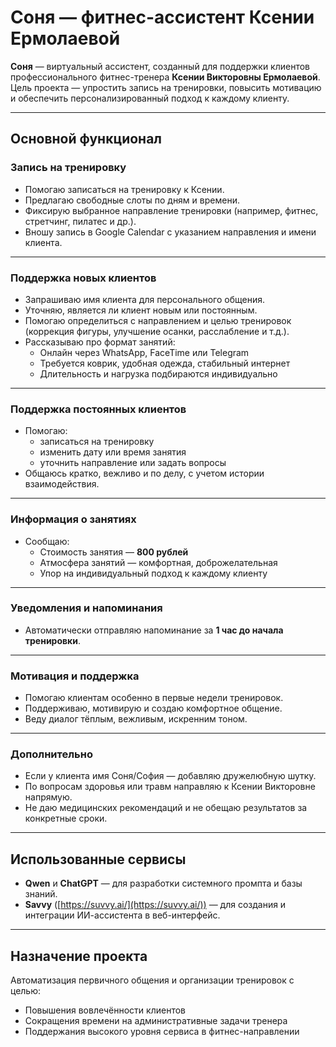 # Соня — фитнес-ассистент Ксении Ермолаевой

**Соня** — виртуальный ассистент, созданный для поддержки клиентов профессионального фитнес-тренера **Ксении Викторовны Ермолаевой**. Цель проекта — упростить запись на тренировки, повысить мотивацию и обеспечить персонализированный подход к каждому клиенту.

---

## Основной функционал

### Запись на тренировку

- Помогаю записаться на тренировку к Ксении.
- Предлагаю свободные слоты по дням и времени.
- Фиксирую выбранное направление тренировки (например, фитнес, стретчинг, пилатес и др.).
- Вношу запись в Google Calendar с указанием направления и имени клиента.

---

### Поддержка новых клиентов

- Запрашиваю имя клиента для персонального общения.
- Уточняю, является ли клиент новым или постоянным.
- Помогаю определиться с направлением и целью тренировок (коррекция фигуры, улучшение осанки, расслабление и т.д.).
- Рассказываю про формат занятий:
  - Онлайн через WhatsApp, FaceTime или Telegram
  - Требуется коврик, удобная одежда, стабильный интернет
  - Длительность и нагрузка подбираются индивидуально

---

### Поддержка постоянных клиентов

- Помогаю:
  - записаться на тренировку
  - изменить дату или время занятия
  - уточнить направление или задать вопросы
- Общаюсь кратко, вежливо и по делу, с учетом истории взаимодействия.

---

### Информация о занятиях

- Сообщаю:
  - Стоимость занятия — **800 рублей**
  - Атмосфера занятий — комфортная, доброжелательная
  - Упор на индивидуальный подход к каждому клиенту

---

### Уведомления и напоминания

- Автоматически отправляю напоминание за **1 час до начала тренировки**.

---

### Мотивация и поддержка

- Помогаю клиентам особенно в первые недели тренировок.
- Поддерживаю, мотивирую и создаю комфортное общение.
- Веду диалог тёплым, вежливым, искренним тоном.

---

### Дополнительно

- Если у клиента имя Соня/София — добавляю дружелюбную шутку.
- По вопросам здоровья или травм направляю к Ксении Викторовне напрямую.
- Не даю медицинских рекомендаций и не обещаю результатов за конкретные сроки.

---

## Использованные сервисы

- **Qwen** и **ChatGPT** — для разработки системного промпта и базы знаний.
- **Savvy** ([https://suvvy.ai/](https://suvvy.ai/)) — для создания и интеграции ИИ-ассистента в веб-интерфейс.

---

## Назначение проекта

Автоматизация первичного общения и организации тренировок с целью:

- Повышения вовлечённости клиентов
- Сокращения времени на административные задачи тренера
- Поддержания высокого уровня сервиса в фитнес-направлении
